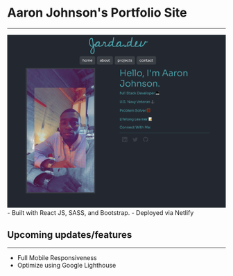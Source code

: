 # Aaron Johnson's Portfolio Site

---

<img src='public/assets/images/sitescreenshot.png'>
- Built with React JS, SASS, and Bootstrap.
- Deployed via Netlify

## Upcoming updates/features

---

-   Full Mobile Responsiveness
-   Optimize using Google Lighthouse
